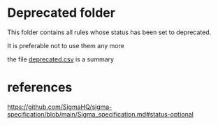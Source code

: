 # Deprecated folder

This folder contains all rules whose status has been set to deprecated.

It is preferable not to use them any more

the file [deprecated.csv](deprecated.csv) is a summary

# references

https://github.com/SigmaHQ/sigma-specification/blob/main/Sigma_specification.md#status-optional